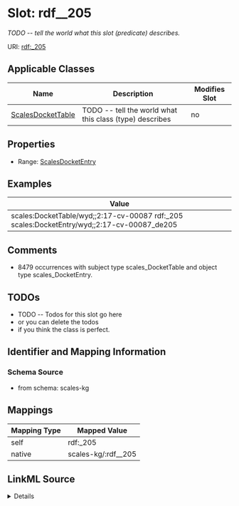 

# Slot: rdf__205


_TODO -- tell the world what this slot (predicate) describes._





URI: [rdf:_205](http://www.w3.org/1999/02/22-rdf-syntax-ns#_205)



<!-- no inheritance hierarchy -->





## Applicable Classes

| Name | Description | Modifies Slot |
| --- | --- | --- |
| [ScalesDocketTable](../classes/ScalesDocketTable.md) | TODO -- tell the world what this class (type) describes |  no  |







## Properties

* Range: [ScalesDocketEntry](../classes/ScalesDocketEntry.md)






## Examples

| Value |
| --- |
| scales:DocketTable/wyd;;2:17-cv-00087 rdf:_205 scales:DocketEntry/wyd;;2:17-cv-00087_de205 |

## Comments

* 8479 occurrences with subject type scales_DocketTable and object type scales_DocketEntry.

## TODOs

* TODO -- Todos for this slot go here
* or you can delete the todos
* if you think the class is perfect.

## Identifier and Mapping Information







### Schema Source


* from schema: scales-kg




## Mappings

| Mapping Type | Mapped Value |
| ---  | ---  |
| self | rdf:_205 |
| native | scales-kg/:rdf__205 |




## LinkML Source

<details>
```yaml
name: rdf__205
description: TODO -- tell the world what this slot (predicate) describes.
todos:
- TODO -- Todos for this slot go here
- or you can delete the todos
- if you think the class is perfect.
comments:
- 8479 occurrences with subject type scales_DocketTable and object type scales_DocketEntry.
examples:
- value: scales:DocketTable/wyd;;2:17-cv-00087 rdf:_205 scales:DocketEntry/wyd;;2:17-cv-00087_de205
from_schema: scales-kg
rank: 1000
slot_uri: rdf:_205
alias: rdf__205
domain_of:
- scales_DocketTable
range: scales_DocketEntry

```
</details>